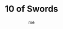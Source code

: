 ---
# basics
title     		 : "10 of Swords"
token					 : 'swords-10'
card_type			 : '' # major, minor, court
layout				 : "tarot-card"
author    		 : 'me'
one_liner 		 : "Exhaustion, ruin, disaster, stamina, obsession"
alt_names			 : ['Ruin', 'Finality']
images				 : ['/assets/images/tarot/rws/rw-swords-10.jpg']
keywords			 : ['exhaustion', 'ruin', 'disaster', 'stamina', 'obsession']
url						 : 'tarot/cards/swords-10'
aliases				 : []

meaning_light  : "Seeing the signs that you’ve reached your limits. Paying attention to what your body is trying to tell you. Giving in to the need for rest and renewal. Acknowledging that you’ve hit bottom. Committing to a turnaround. Knowing the worst is over."

meaning_shadow : "Accepting defeat prematurely. Driving yourself to total exhaustion, especially mentally. Experiencing a mental breakdown. Obsessing on a problem to the breaking point. Giving up. Refusing to move from thought to action. Deeply unhealthy thoughts."

# more detail
correspondence_planet 			: "Sun"
correspondence_astrological : "Gemini"
correspondence_affirmation  : "When my limits are exceeded, I take action on my own behalf."
correspondence_story 				: "The main character must acknowledge that all is apparently lost."

advice_relationships 	 : "Preserving a relationship or friendship shouldn’t require self-destruction. There’s a strong possibility it’s time to let this one go. Examine the logic you’re using to justify maintaining this connection. A healthy relationship produces peace, not insanity."

advice_work 					 : "Know when to say when. Continuing to take on more work and more responsibility is not the answer here. Be honest about your limits. If they’ve been exceeded, ask for relief. Diverting some of the work may mean eating some crow, but beats a complete systems failure later on."

advice_spirituality 	 : "It’s hard to keep your eyes on heaven when you’re face-down on the ground. When darkness overwhelms us, we may be tempted to abandon Spirit entirely. Finding just one thing to be thankful for, though, may provide you with the key to turning things around."

advice_personal_growth : "Failure is a cruel but powerful teacher. When possible, make corrections before hitting bottom. If that time has passed, the mature thing to do is accept consequences, resolve to do better, and start the process of making amends. As they say: live one day at a time."

advice_fortune_telling : "Disaster. Put off plans and do not take action until omens are better."

questions	: ["Is there a way to extract a life lesson from the trial you’re now facing? If so, what would that lesson be?", "Numerology suggests the 10 is the point at which fullness has been exceeded, and the energy of the suit becomes spoiled and over-extended. Here, endless deliberation and over-thinking have exhausted all possibilities for growth. It’s time to try another approach.", "What are the signs that the time for debate is over?", "How can you tell when interest has given way to obsession?", "When your own limits are reached, where can you turn for aid?"]

# referenced in the symbols.toml data file
symbols	  : ['10', 'swords', 'swords-in-back', 'dark-skies']

# metadata
suppress_topnav : true
related_cards 	: []

---